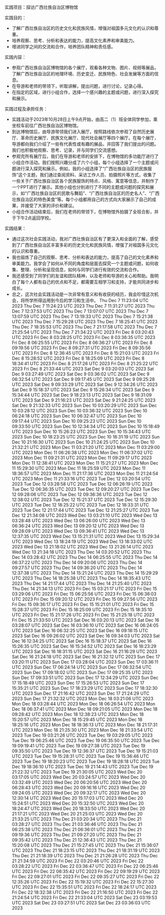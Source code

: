实践项目：探访广西壮族自治区博物馆

实践目的：
- 了解广西壮族自治区的历史文化和民族风情，增强对祖国多元文化的认识和尊重。
- 培养观察、思考、分析和表达的能力，提高文化素养和审美能力。
- 增进同学之间的交流和合作，培养团队精神和责任感。

实践内容：
- 参观广西壮族自治区博物馆的各个展厅，观看各种文物、图片、视频等展品，了解广西壮族自治区的地理环境、历史变迁、民族特色、社会发展等方面的信息。
- 在导游和老师的带领下，听取讲解，提出问题，进行讨论，记录心得。
- 在指定的区域，进行小组合作，选择一个感兴趣的主题或问题，进行深入探究和展示。

实践过程及承担任务：
- 实践活动于2023年10月28日上午9点开始，由高二（1）班全体同学参加，乘坐校车前往广西壮族自治区博物馆。
- 到达博物馆后，由导游带领我们进入展厅，按照路线依次参观了自然历史展厅、革命历史展厅、民族文化展厅、现代社会展厅等四个展厅。在每个展厅，导游都向我们介绍了一些有代表性或有趣的展品，并回答了我们提出的问题。我们也积极地观察、思考、记录，并与同学们交流感想。
- 参观完所有展厅后，我们在导游和老师的安排下，在博物馆的多功能厅进行了小组合作活动。我们按照兴趣分成了六个小组，每个小组选择了一个主题或问题进行深入探究和展示。例如，我的小组选择了“广西壮族自治区的民族服饰”这个主题，我们通过查阅资料、采访工作人员、拍摄照片等方式，收集了一些关于广西壮族自治区各个民族服饰的特点、风格、寓意等信息，并制作了一个PPT进行了展示。其他小组也分别进行了不同的主题或问题的探究和展示，如“广西壮族自治区的民歌与舞蹈”、“广西壮族自治区的历史名人”、“广西壮族自治区的特色美食”等。每个小组都用自己的方式向大家展示了自己的成果，并接受了大家的评价和建议。
- 小组合作活动结束后，我们在老师的带领下，在博物馆外拍摄了全班合影，并于下午2点返回学校。

实践结果：
- 通过这次社会实践活动，我对广西壮族自治区有了更深入和全面的了解，感受到了广西壮族自治区丰富多彩的历史文化和民族风情，增强了对祖国多元文化的认识和尊重。
- 我也锻炼了自己的观察、思考、分析和表达的能力，提高了自己的文化素养和审美能力。我学会了如何从不同的角度和层面去探究一个主题或问题，如何收集、整理、分析和呈现信息，如何与同学们进行有效的交流和合作。
- 我还感受到了同学们的友谊和团队精神，以及老师和导游的关心和帮助。我明白了每个人都有自己的优点和不足，都需要互相学习和支持，才能共同进步和成长。
- 总之，这次社会实践活动是一次非常有意义和有收获的经历，我会珍惜这次机会，将所学所得运用到今后的学习和生活中。
Thu Dec  7 11:23:04 UTC 2023
Thu Dec  7 11:24:23 UTC 2023
Thu Dec  7 11:31:27 UTC 2023
Thu Dec  7 12:37:53 UTC 2023
Thu Dec  7 13:07:07 UTC 2023
Thu Dec  7 13:07:59 UTC 2023
Thu Dec  7 13:19:33 UTC 2023
Thu Dec  7 15:21:38 UTC 2023
Thu Dec  7 15:29:28 UTC 2023
Thu Dec  7 18:25:41 UTC 2023
Thu Dec  7 18:35:53 UTC 2023
Thu Dec  7 21:17:58 UTC 2023
Thu Dec  7 21:25:54 UTC 2023
Thu Dec  7 21:34:22 UTC 2023
Fri Dec  8 03:20:43 UTC 2023
Fri Dec  8 03:28:25 UTC 2023
Fri Dec  8 03:36:35 UTC 2023
Fri Dec  8 06:25:55 UTC 2023
Fri Dec  8 06:36:27 UTC 2023
Fri Dec  8 09:19:56 UTC 2023
Fri Dec  8 09:27:31 UTC 2023
Fri Dec  8 09:35:56 UTC 2023
Fri Dec  8 12:36:45 UTC 2023
Fri Dec  8 15:21:03 UTC 2023
Fri Dec  8 15:28:52 UTC 2023
Fri Dec  8 18:25:09 UTC 2023
Fri Dec  8 18:34:41 UTC 2023
Fri Dec  8 21:17:26 UTC 2023
Fri Dec  8 21:25:22 UTC 2023
Fri Dec  8 21:33:44 UTC 2023
Sat Dec  9 03:20:03 UTC 2023
Sat Dec  9 03:27:49 UTC 2023
Sat Dec  9 03:36:02 UTC 2023
Sat Dec  9 06:32:54 UTC 2023
Sat Dec  9 09:17:45 UTC 2023
Sat Dec  9 09:25:28 UTC 2023
Sat Dec  9 09:33:29 UTC 2023
Sat Dec  9 12:34:26 UTC 2023
Sat Dec  9 15:18:37 UTC 2023
Sat Dec  9 15:26:34 UTC 2023
Sat Dec  9 15:34:44 UTC 2023
Sat Dec  9 18:23:13 UTC 2023
Sat Dec  9 18:31:09 UTC 2023
Sat Dec  9 21:16:23 UTC 2023
Sat Dec  9 21:24:25 UTC 2023
Sat Dec  9 21:32:33 UTC 2023
Sun Dec 10 03:20:29 UTC 2023
Sun Dec 10 03:28:12 UTC 2023
Sun Dec 10 03:36:32 UTC 2023
Sun Dec 10 06:24:18 UTC 2023
Sun Dec 10 06:32:47 UTC 2023
Sun Dec 10 09:17:44 UTC 2023
Sun Dec 10 09:25:23 UTC 2023
Sun Dec 10 09:33:50 UTC 2023
Sun Dec 10 12:34:34 UTC 2023
Sun Dec 10 15:18:49 UTC 2023
Sun Dec 10 15:26:23 UTC 2023
Sun Dec 10 15:34:43 UTC 2023
Sun Dec 10 18:23:25 UTC 2023
Sun Dec 10 18:31:19 UTC 2023
Sun Dec 10 21:16:30 UTC 2023
Sun Dec 10 21:24:25 UTC 2023
Sun Dec 10 21:32:21 UTC 2023
Mon Dec 11 03:21:20 UTC 2023
Mon Dec 11 03:29:00 UTC 2023
Mon Dec 11 06:26:38 UTC 2023
Mon Dec 11 06:37:02 UTC 2023
Mon Dec 11 09:21:31 UTC 2023
Mon Dec 11 09:29:17 UTC 2023
Mon Dec 11 12:38:41 UTC 2023
Mon Dec 11 15:21:27 UTC 2023
Mon Dec 11 15:29:30 UTC 2023
Mon Dec 11 18:25:59 UTC 2023
Mon Dec 11 18:36:57 UTC 2023
Mon Dec 11 21:17:36 UTC 2023
Mon Dec 11 21:24:54 UTC 2023
Mon Dec 11 21:33:16 UTC 2023
Tue Dec 12 03:20:54 UTC 2023
Tue Dec 12 03:28:58 UTC 2023
Tue Dec 12 06:26:19 UTC 2023
Tue Dec 12 06:36:35 UTC 2023
Tue Dec 12 09:20:27 UTC 2023
Tue Dec 12 09:28:06 UTC 2023
Tue Dec 12 09:36:36 UTC 2023
Tue Dec 12 12:38:02 UTC 2023
Tue Dec 12 15:21:37 UTC 2023
Tue Dec 12 15:29:30 UTC 2023
Tue Dec 12 18:25:22 UTC 2023
Tue Dec 12 18:33:31 UTC 2023
Tue Dec 12 21:17:44 UTC 2023
Tue Dec 12 21:25:27 UTC 2023
Tue Dec 12 21:34:08 UTC 2023
Wed Dec 13 03:21:10 UTC 2023
Wed Dec 13 03:28:48 UTC 2023
Wed Dec 13 06:26:00 UTC 2023
Wed Dec 13 06:36:24 UTC 2023
Wed Dec 13 09:20:12 UTC 2023
Wed Dec 13 09:28:09 UTC 2023
Wed Dec 13 09:36:41 UTC 2023
Wed Dec 13 12:37:35 UTC 2023
Wed Dec 13 15:21:31 UTC 2023
Wed Dec 13 15:29:34 UTC 2023
Wed Dec 13 18:24:19 UTC 2023
Wed Dec 13 18:33:02 UTC 2023
Wed Dec 13 21:18:02 UTC 2023
Wed Dec 13 21:26:14 UTC 2023
Wed Dec 13 21:34:18 UTC 2023
Thu Dec 14 03:20:52 UTC 2023
Thu Dec 14 03:28:42 UTC 2023
Thu Dec 14 06:25:55 UTC 2023
Thu Dec 14 06:37:22 UTC 2023
Thu Dec 14 09:20:06 UTC 2023
Thu Dec 14 09:27:57 UTC 2023
Thu Dec 14 09:36:20 UTC 2023
Thu Dec 14 12:37:38 UTC 2023
Thu Dec 14 15:21:24 UTC 2023
Thu Dec 14 15:29:29 UTC 2023
Thu Dec 14 18:25:38 UTC 2023
Thu Dec 14 18:35:43 UTC 2023
Thu Dec 14 21:17:44 UTC 2023
Thu Dec 14 21:25:40 UTC 2023
Thu Dec 14 21:34:13 UTC 2023
Fri Dec 15 03:21:17 UTC 2023
Fri Dec 15 03:29:06 UTC 2023
Fri Dec 15 06:25:56 UTC 2023
Fri Dec 15 06:36:03 UTC 2023
Fri Dec 15 09:20:12 UTC 2023
Fri Dec 15 09:27:56 UTC 2023
Fri Dec 15 09:36:17 UTC 2023
Fri Dec 15 15:21:01 UTC 2023
Fri Dec 15 15:28:37 UTC 2023
Fri Dec 15 18:25:09 UTC 2023
Fri Dec 15 18:35:10 UTC 2023
Fri Dec 15 21:17:26 UTC 2023
Fri Dec 15 21:25:18 UTC 2023
Fri Dec 15 21:33:50 UTC 2023
Sat Dec 16 03:20:13 UTC 2023
Sat Dec 16 03:28:07 UTC 2023
Sat Dec 16 03:36:10 UTC 2023
Sat Dec 16 06:24:05 UTC 2023
Sat Dec 16 06:32:25 UTC 2023
Sat Dec 16 09:18:15 UTC 2023
Sat Dec 16 09:26:02 UTC 2023
Sat Dec 16 09:34:03 UTC 2023
Sat Dec 16 12:34:25 UTC 2023
Sat Dec 16 15:18:37 UTC 2023
Sat Dec 16 15:26:35 UTC 2023
Sat Dec 16 15:34:52 UTC 2023
Sat Dec 16 18:23:29 UTC 2023
Sat Dec 16 18:31:15 UTC 2023
Sat Dec 16 21:16:29 UTC 2023
Sat Dec 16 21:24:18 UTC 2023
Sat Dec 16 21:32:12 UTC 2023
Sun Dec 17 03:20:11 UTC 2023
Sun Dec 17 03:28:04 UTC 2023
Sun Dec 17 03:36:11 UTC 2023
Sun Dec 17 06:24:14 UTC 2023
Sun Dec 17 06:32:54 UTC 2023
Sun Dec 17 09:18:02 UTC 2023
Sun Dec 17 09:25:35 UTC 2023
Sun Dec 17 09:33:51 UTC 2023
Sun Dec 17 12:34:29 UTC 2023
Sun Dec 17 15:18:49 UTC 2023
Sun Dec 17 15:26:53 UTC 2023
Sun Dec 17 15:35:21 UTC 2023
Sun Dec 17 18:23:29 UTC 2023
Sun Dec 17 18:32:30 UTC 2023
Sun Dec 17 21:16:42 UTC 2023
Sun Dec 17 21:24:29 UTC 2023
Sun Dec 17 21:32:32 UTC 2023
Mon Dec 18 03:21:06 UTC 2023
Mon Dec 18 03:28:44 UTC 2023
Mon Dec 18 06:26:54 UTC 2023
Mon Dec 18 06:37:41 UTC 2023
Mon Dec 18 09:21:05 UTC 2023
Mon Dec 18 09:28:42 UTC 2023
Mon Dec 18 12:38:23 UTC 2023
Mon Dec 18 15:20:57 UTC 2023
Mon Dec 18 15:29:45 UTC 2023
Mon Dec 18 18:25:16 UTC 2023
Mon Dec 18 18:36:13 UTC 2023
Mon Dec 18 21:17:31 UTC 2023
Mon Dec 18 21:25:30 UTC 2023
Mon Dec 18 21:33:54 UTC 2023
Tue Dec 19 03:21:26 UTC 2023
Tue Dec 19 03:29:05 UTC 2023
Tue Dec 19 06:25:46 UTC 2023
Tue Dec 19 06:35:50 UTC 2023
Tue Dec 19 09:19:41 UTC 2023
Tue Dec 19 09:27:38 UTC 2023
Tue Dec 19 09:35:50 UTC 2023
Tue Dec 19 12:36:37 UTC 2023
Tue Dec 19 15:21:03 UTC 2023
Tue Dec 19 15:28:31 UTC 2023
Tue Dec 19 15:36:46 UTC 2023
Tue Dec 19 18:20:23 UTC 2023
Tue Dec 19 18:28:18 UTC 2023
Tue Dec 19 18:36:10 UTC 2023
Tue Dec 19 21:14:43 UTC 2023
Tue Dec 19 21:22:32 UTC 2023
Tue Dec 19 21:30:05 UTC 2023
Wed Dec 20 03:17:05 UTC 2023
Wed Dec 20 03:24:57 UTC 2023
Wed Dec 20 03:32:49 UTC 2023
Wed Dec 20 06:20:56 UTC 2023
Wed Dec 20 06:28:43 UTC 2023
Wed Dec 20 09:16:16 UTC 2023
Wed Dec 20 09:24:05 UTC 2023
Wed Dec 20 09:32:17 UTC 2023
Wed Dec 20 12:30:14 UTC 2023
Wed Dec 20 15:17:03 UTC 2023
Wed Dec 20 15:24:51 UTC 2023
Wed Dec 20 15:32:50 UTC 2023
Wed Dec 20 18:24:47 UTC 2023
Wed Dec 20 18:33:50 UTC 2023
Wed Dec 20 21:17:21 UTC 2023
Wed Dec 20 21:25:03 UTC 2023
Wed Dec 20 21:33:25 UTC 2023
Thu Dec 21 03:20:34 UTC 2023
Thu Dec 21 03:28:27 UTC 2023
Thu Dec 21 03:36:46 UTC 2023
Thu Dec 21 06:25:38 UTC 2023
Thu Dec 21 06:36:01 UTC 2023
Thu Dec 21 09:19:36 UTC 2023
Thu Dec 21 09:27:20 UTC 2023
Thu Dec 21 09:35:42 UTC 2023
Thu Dec 21 12:36:43 UTC 2023
Thu Dec 21 15:20:08 UTC 2023
Thu Dec 21 15:27:45 UTC 2023
Thu Dec 21 15:36:07 UTC 2023
Thu Dec 21 18:23:15 UTC 2023
Thu Dec 21 18:31:19 UTC 2023
Thu Dec 21 21:18:39 UTC 2023
Thu Dec 21 21:26:28 UTC 2023
Thu Dec 21 21:34:59 UTC 2023
Fri Dec 22 03:20:46 UTC 2023
Fri Dec 22 03:28:22 UTC 2023
Fri Dec 22 03:36:47 UTC 2023
Fri Dec 22 06:25:46 UTC 2023
Fri Dec 22 06:35:42 UTC 2023
Fri Dec 22 09:19:29 UTC 2023
Fri Dec 22 09:27:01 UTC 2023
Fri Dec 22 09:35:27 UTC 2023
Fri Dec 22 12:35:26 UTC 2023
Fri Dec 22 15:19:32 UTC 2023
Fri Dec 22 15:27:30 UTC 2023
Fri Dec 22 15:35:51 UTC 2023
Fri Dec 22 18:24:17 UTC 2023
Fri Dec 22 18:32:38 UTC 2023
Fri Dec 22 21:16:50 UTC 2023
Fri Dec 22 21:24:54 UTC 2023
Fri Dec 22 21:33:04 UTC 2023
Sat Dec 23 03:19:53 UTC 2023
Sat Dec 23 03:27:51 UTC 2023
Sat Dec 23 03:36:03 UTC 2023

